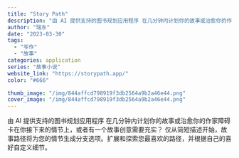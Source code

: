 ```yaml
---
title: "Story Path"
description: "由 AI 提供支持的图书规划应用程序 在几分钟内计划你的故事或治愈你的作家障碍 卡在你接下来的情节上，或者有一个故事创意"
author: "瑞东"
date: "2023-03-30"
tags:
  - "写作"
  - "故事"
categories: application
series: "故事小说"
website_link: "https://storypath.app/"
color: "#666"

thumb_image: "/img/844affcd798919f3db2564a9b2a46e44.png"
cover_image: "/img/844affcd798919f3db2564a9b2a46e44.png"
---
```


由 AI 提供支持的图书规划应用程序 在几分钟内计划你的故事或治愈你的作家障碍 卡在你接下来的情节上，或者有一个故事创意需要充实？ 仅从简短描述开始，故事路径将为您的情节生成分支选项。扩展和探索您最喜欢的路径，并根据自己的喜好自定义细节。
